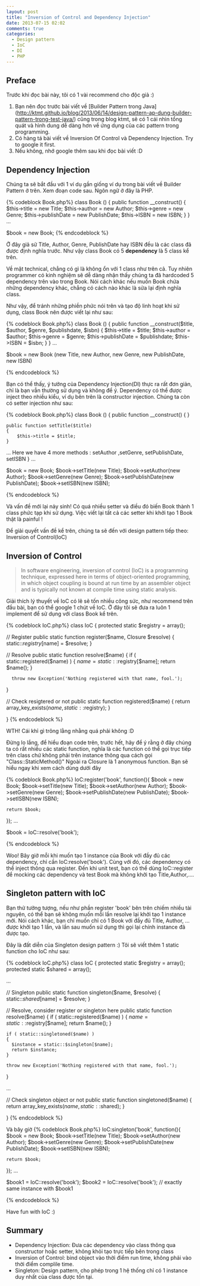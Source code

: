 ```yaml
---
layout: post
title: "Inversion of Control and Dependency Injection"
date: 2013-07-15 02:02
comments: true
categories: 
  - Design pattern 
  - IoC 
  - DI
  - PHP 
---
```



## Preface 
Trước khi đọc bài này, tôi có 1 vài recommend cho độc giả :) 
1. Bạn nên đọc trước bài viết về [Builder Pattern trong Java] (http://ktmt.github.io/blog/2013/06/14/design-pattern-ap-dung-builder-pattern-trong-test-java/) cũng trong blog ktmt, sẽ có 1 cái nhìn tổng quát và hình dung dễ dàng hơn về ứng dụng của các pattern trong programming.
2. Có hàng tá bài viết về Inversion Of Control và Dependency Injection. Try to google it first. 
3. Nếu không, nhớ google thêm sau khi đọc bài viết :D  

## Dependency Injection

Chúng ta sẽ bắt đầu với 1 ví dụ gần giống ví dụ trong bài viết về Builder Pattern ở trên. Xem đoạn code sau. Ngôn ngữ ở đây là PHP.

{% codeblock  Book.php%}
class Book ()
{
    public function __construct()
    {
        $this->title = new Title;
        $this->author = new Author;
        $this->genre = new Genre;
        $this->publishDate = new PublishDate;
        $this->ISBN = new ISBN;
    }
}
...

$book = new Book;
{% endcodeblock %} 

Ở đây giả sử Title, Author, Genre, PublishDate hay ISBN đều là các class đã được định nghĩa trước. Như vậy class Book có 5 **dependency** là 5 class kể trên.

Về mặt technical, chẳng có gì là không ổn với 1 class như trên cả. 
Tuy nhiên programmer có kinh nghiệm sẽ dễ dàng nhận thấy chúng ta đã hardcoded 5 dependency trên vào trong Book. 
Nói cách khác nếu muốn Book chứa những dependency khác, chẳng có cách nào khác là sửa lại định nghĩa class.

Như vậy, để tránh những phiền phức nói trên và tạo độ linh hoạt khi sử dụng, class Book nên được viết lại như sau: 

{% codeblock  Book.php%}
class Book ()
{
    public function __construct($title, $author, $genre, $publishdate, $isbn)
    {
        $this->title = $title;
        $this->author = $author;
        $this->genre = $genre;
        $this->publishDate = $publishdate;
        $this->ISBN = $isbn;
    }
}
...

$book = new Book (new Title, new Author, new Genre, new PublishDate, new ISBN)

{% endcodeblock %} 

Bạn có thể thấy, ý tưởng của Dependency Injection(DI) thực ra rất đơn giản, chỉ là bạn vẫn thường sử dụng và không để ý.
Dependency có thể được inject theo nhiều kiểu, ví dụ bên trên là constructor injection.
Chúng ta còn có setter injection như sau:

{% codeblock  Book.php%}
class Book ()
{
    public function __construct()
    {
    }

    public function setTitle($title)
    {
        $this->title = $title;
    }

...  Here we have 4 more methods : setAuthor ,setGenre, setPublishDate, setISBN
}
...

$book = new Book;
$book->setTitle(new Title);
$book->setAuthor(new Author);
$book->setGenre(new Genre);
$book->setPublishDate(new PublishDate);
$book->setISBN(new ISBN);

{% endcodeblock %} 

Và vấn đề mới lại nảy sinh! Có quá nhiều setter và điều đó biến Book thành 1 class phức tạp khi sử dụng. 
Việc viết lại tất cả các setter khi khởi tạo 1 Book thật là painful !

Để giải quyết vấn đề kể trên, chúng ta sẽ đến với design pattern tiếp theo: Inversion of Control(IoC)

## Inversion of Control 

> In software engineering, inversion of control (IoC) is a programming technique, expressed here in terms of object-oriented programming, in which object coupling is bound at run time by an assembler object and is typically not known at compile time using static analysis. 

Giải thích lý thuyết về IoC có lẽ sẽ tốn nhiều công sức, 
như recommend trên đầu bài, bạn có thể google 1 chút về IoC. 
Ở đây tôi sẽ đưa ra luôn 1 implement để sử dụng với class Book kể trên.


{% codeblock  IoC.php%}
class IoC {
   protected static $registry = array();

   // Register
   public static function register($name, Closure $resolve)
   {
      static::$registry[$name] = $resolve;
   }

   // Resolve
   public static function resolve($name)
   {
      if ( static::registered($name) )
      {
         $name = static::$registry[$name];
         return $name();
      }
 
      throw new Exception('Nothing registered with that name, fool.');
   }

   // Check resigtered or not
   public static function registered($name)
   {
      return array_key_exists($name, static::$registry);
   }

}
{% endcodeblock %} 

WTH! Cái khỉ gì trông lằng nhằng quá phải không :D 

Đừng lo lắng, để hiểu đoạn code trên, trước hết, hãy để ý rằng ở đây chúng ta có rất nhiều các static function, 
nghĩa là các function có thể gọi trục tiếp trên class chứ không phải trên instance thông qua cách gọi "Class::StaticMethod()"
Ngoài ra Closure là 1 anonymous function. Bạn sẽ hiểu ngay khi xem cách dùng dưới đây 

{% codeblock  Book.php%}
IoC:register('book', function(){
    $book = new Book;
    $book->setTitle(new Title);
    $book->setAuthor(new Author);
    $book->setGenre(new Genre);
    $book->setPublishDate(new PublishDate);
    $book->setISBN(new ISBN);

    return $book;
});
...

$book = IoC::resolve('book');

{% endcodeblock %} 

Woo! Bây giở mỗi khi muốn tạo 1 instance của Book với đầy đủ các dependency, chỉ cần IoC:resolve('book').
Cùng với đó, các dependency có thể inject thông qua register. 
Đến khi unit test, bạn có thể dùng IoC::register để mocking các dependency và test Book mà không khởi tạo Title,Author,.... 


## Singleton pattern with IoC 

Bạn thử tưởng tượng, nếu như phần register 'book' bên trên chiếm nhiều tài nguyên, có thể bạn sẽ không muốn mỗi lần resolve lại khởi tạo 1 instance mới.
Nói cách khác, bạn chỉ muốn chỉ có 1 Book với đầy đủ Title, Author, ... được khởi tạo 1 lần, và lần sau muốn sử dụng thì gọi lại chính instance đã được tạo.

Đây là đất diễn của Singleton design pattern :)
Tôi sẽ viết thêm 1 static function cho IoC như sau: 

{% codeblock  IoC.php%}
class IoC {
  protected static $registry = array();
  protected static $shared = array();

...

  // Singleton 
  public static function singleton($name, $resolve)
  {
    static::$shared[$name] = $resolve;
  }

  // Resolve, consider register or singleton here
  public static function resolve($name)
  {
    if ( static::registered($name) )
    {
      $name = static::$registry[$name];
      return $name();
    }

    if ( static::singletoned($name) )
    {
      $instance = static::$singleton[$name];
      return $instance;
    } 
 
    throw new Exception('Nothing registered with that name, fool.');
  }

...

  // Check singleton object or not
  public static function singletoned($name)
  {
    return array_key_exists($name, static::$shared);
  }

}
{% endcodeblock %} 


Và bây giờ 
{% codeblock  Book.php%}
IoC:singleton('book', function(){
    $book = new Book;
    $book->setTitle(new Title);
    $book->setAuthor(new Author);
    $book->setGenre(new Genre);
    $book->setPublishDate(new PublishDate);
    $book->setISBN(new ISBN);

    return $book;
});
...

$book1 = IoC::resolve('book');
$book2 = IoC::resolve('book'); // exactly same instance with $book1

{% endcodeblock %} 

Have fun with IoC :)

## Summary
* Dependency Injection: Đưa các dependency vào class thông qua constructor hoặc setter, không khỏi tạo trực tiếp bên trong class
* Inversion of Control: bind object vào thời điểm run time, không phải vào thời điểm complile time.
* Singleton: Design pattern, cho phép trong 1 hệ thống chỉ có 1 instance duy nhất của class được tồn tại. 


